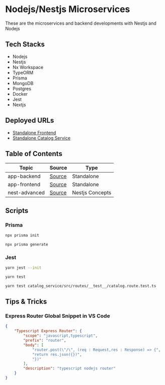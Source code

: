 # Nodejs/Nestjs Microservices

These are the microservices and backend developments with Nestjs and Nodejs

## Tech Stacks

- Nodejs
- Nestjs
- Nx Workspace
- TypeORM
- Prisma
- MongoDB
- Postgres
- Docker
- Jest
- Nextjs

## Deployed URLs

- [Standalone Frontend](https://node-ms.vercel.app/)
- [Standalone Catalog Service](https://node-kafka-catalog.onrender.com/api/v1/catalog)

## Table of Contents

| Topic         | Source                                                                   | Type            |
| ------------- | ------------------------------------------------------------------------ | --------------- |
| app-backend   | [Source](https://github.com/thutasann/node-ms/tree/master/app-backend)   | Standalone      |
| app-frontend  | [Source](https://github.com/thutasann/node-ms/tree/master/app-frontend)  | Standalone      |
| nest-advanced | [Source](https://github.com/thutasann/node-ms/tree/master/nest-advanced) | Nestjs Concepts |

## Scripts

### Prisma

```bash
npx prisma init
```

```bash
npx prisma generate
```

### Jest

```bash
yarn jest --init
```

```bash
yarn test
```

```bash
yarn test catalog_service/src/routes/__test__/catalog.route.test.ts
```

## Tips & Tricks

### Express Router Global Snippet in VS Code

```json
{
	"Typescript Express Router": {
		"scope": "javascript,typescript",
		"prefix": "router",
		"body": [
			"router.post(\"/\", (req : Request,res : Response) => {",
			"return res.json({})",
			"})"
		],
		"description": "typescript nodejs router"
	}
}
```
